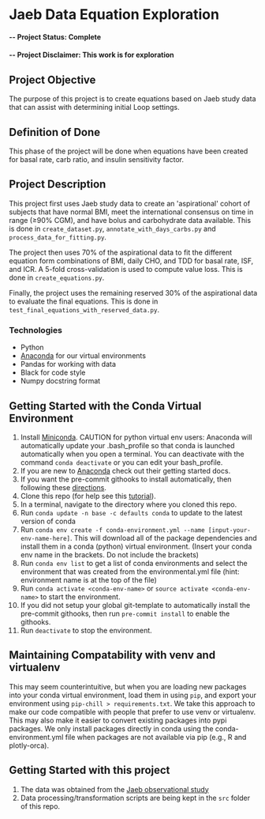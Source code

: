 # Jaeb Data Equation Exploration

#### -- Project Status: Complete
#### -- Project Disclaimer: This work is for exploration

## Project Objective
The purpose of this project is to create equations based on Jaeb study data that can assist with determining initial Loop settings.

## Definition of Done
This phase of the project will be done when equations have been created for basal rate, carb ratio, and insulin sensitivity factor.

## Project Description
This project first uses Jaeb study data to create an 'aspirational' cohort of subjects that have normal BMI, meet the international consensus on time in range (≥90% CGM), and have bolus and carbohydrate data available. This is done in `create_dataset.py`, `annotate_with_days_carbs.py` and `process_data_for_fitting.py`.

 The project then uses 70% of the aspirational data to fit the different equation form combinations of BMI, daily CHO, and TDD for basal rate, ISF, and ICR. A 5-fold cross-validation is used to compute value loss. This is done in `create_equations.py`.

 Finally, the project uses the remaining reserved 30% of the aspirational data to evaluate the final equations. This is done in `test_final_equations_with_reserved_data.py`. 

### Technologies
* Python
* [Anaconda](https://www.anaconda.com/) for our virtual environments
* Pandas for working with data
* Black for code style
* Numpy docstring format

## Getting Started with the Conda Virtual Environment
1. Install [Miniconda](https://conda.io/miniconda.html). CAUTION for python virtual env users: Anaconda will automatically update your .bash_profile
so that conda is launched automatically when you open a terminal. You can deactivate with the command `conda deactivate`
or you can edit your bash_profile.
2. If you are new to [Anaconda](https://docs.anaconda.com/anaconda/user-guide/getting-started/)
check out their getting started docs.
3. If you want the pre-commit githooks to install automatically, then following these
[directions](https://pre-commit.com/#automatically-enabling-pre-commit-on-repositories).
4. Clone this repo (for help see this [tutorial](https://help.github.com/articles/cloning-a-repository/)).
5. In a terminal, navigate to the directory where you cloned this repo.
6. Run `conda update -n base -c defaults conda` to update to the latest version of conda
7. Run `conda env create -f conda-environment.yml --name [input-your-env-name-here]`. This will download all of the package dependencies
and install them in a conda (python) virtual environment. (Insert your conda env name in the brackets. Do not include the brackets)
8. Run `conda env list` to get a list of conda environments and select the environment
that was created from the environmental.yml file (hint: environment name is at the top of the file)
9. Run `conda activate <conda-env-name>` or `source activate <conda-env-name>` to start the environment.
10. If you did not setup your global git-template to automatically install the pre-commit githooks, then
run `pre-commit install` to enable the githooks.
11. Run `deactivate` to stop the environment.

## Maintaining Compatability with venv and virtualenv
This may seem counterintuitive, but when you are loading new packages into your conda virtual environment,
load them in using `pip`, and export your environment using `pip-chill > requirements.txt`.
We take this approach to make our code compatible with people that prefer to use venv or virtualenv.
This may also make it easier to convert existing packages into pypi packages. We only install packages directly
in conda using the conda-environment.yml file when packages are not available via pip (e.g., R and plotly-orca).

## Getting Started with this project
1. The data was obtained from the [Jaeb observational study](https://docs.google.com/document/d/1rBB__nNhbIt1-HO2mjKT34Ad8KRDWZCY9yvrHSVUxDs/edit#:~:text=https%3A//www.liebertpub.com/doi/10.1089/dia.2020.0535)
2. Data processing/transformation scripts are being kept in the `src` folder of this repo.
